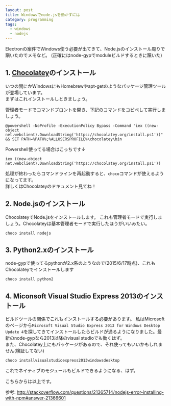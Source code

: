 ```yaml
---
layout: post
title: Windowsでnode.jsを動かすには
category: programming
tags:
  - windows
  - nodejs
---
```



Electronの案件でWindows使う必要が出てきて、Node.jsのインストール周りで躓いたのでメモなど。
(正確にはnode-gypでmoduleビルドするときに躓いた)

## 1. [Chocolatey](https://chocolatey.org/)のインストール

いつの間にかWindowsにもHomebrewやapt-getのようなパッケージ管理ツールが登場しています。  
まずはこれインストールしときましょう。

管理者モードでコマンドプロントを開き、下記のコマンドをコピペして実行しましょう。

```
@powershell -NoProfile -ExecutionPolicy Bypass -Command "iex ((new-object net.webclient).DownloadString('https://chocolatey.org/install.ps1'))" && SET PATH=%PATH%;%ALLUSERSPROFILE%\chocolatey\bin
```

Powershell使ってる場合はこっちです↓

```
iex ((new-object net.webclient).DownloadString('https://chocolatey.org/install.ps1'))
```

処理が終わったらコマンドラインを再起動すると、`choco`コマンドが使えるようになってます。  
詳しくはChocolateyのドキュメント見てね！


## 2. Node.jsのインストール

ChocolateyでNode.jsをインストールします。
これも管理者モードで実行しましょう。Chocolateyは基本管理者モードで実行したほうがいいみたい。

```
choco install nodejs
```

## 3. Python2.xのインストール

node-gypで使ってるpythonが2.x系のようなので(2015/6/17時点)、これもChocolateyでインストールします

```
choco install python2
```

## 4. Miconsoft Visual Studio Express 2013のインストール 

ビルドツールの関係でこれもインストールする必要があります。
私はMicrosoftのページから`Microsoft Visual Studio Express 2013 for Windows Desktop Update 4`を探してきてインストールしたらビルドが通るようになりました。最新のnode-gypなら2013以降のvisual studioでも動くはず。  
また、Chocolatey上にもパッケージがあるので、それ使ってもいいかもしれません(検証してない)

```
choco installvisualstudioexpress2013windowsdesktop
```


これでネイティブのモジュールもビルドできるようになる、はず。  

こちらからは以上です。

参考: http://stackoverflow.com/questions/21365714/nodejs-error-installing-with-npm#answer-21366601
